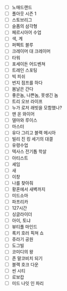 - [ ] 노매드랜드
- [ ] 폴아웃 시즌 1
- [ ] 스토브리그
- [ ] 슬픔의 삼각형
- [ ] 페르시아어 수업
- [ ] 색, 계
- [ ] 퍼펙트 블루
- [ ] 크레이머 대 크레이머
- [ ] 타워
- [ ] 포세이돈 어드벤쳐
- [ ] 트레인 스포팅
- [ ] 빅 피쉬
- [ ] 번지 점프를 하다
- [ ] 봄날은 간다
- [ ] 좋은놈, 나쁜놈, 못생긴 놈
- [ ] 트리 오브 라이프
- [ ] 누가 로저 래빗을 모함했나?
- [ ] 맨 온 와이어
- [ ] 델마와 루이스
- [ ] 마스터
- [ ] 유다 그리고 블랙 메시아
- [ ] 빌리 진 킹 세기의 대결
- [ ] 유령수업
- [ ] 텍사스 전기톱 학살
- [ ] 아티스트
- [ ] 셰임
- [ ] 새
- [ ] 이창
- [ ] 나를 찾아줘
- [ ] 황혼에서 새벽까지
- [ ] 미드소마
- [ ] 파프리카
- [ ] 127시간
- [ ] 싱글라이더
- [ ] 아이, 토냐
- [ ] 뷰티풀 마인드
- [ ] 록키 호러 픽쳐 쇼
- [ ] 쥬라기 공원
- [ ] 도그빌
- [ ] 코미디의 왕
- [ ] 존 말코비치 되기
- [ ] 블랙 호크 다운
- [ ] 씬 시티
- [ ] 로보캅
- [ ] 미드 나잇 인 파리